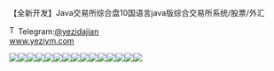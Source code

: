 【全新开发】Java交易所综合盘10国语言java版综合交易所系统/股票/外汇<p dir="auto"><a target="_blank" rel="noopener noreferrer nofollow" href="https://camo.githubusercontent.com/d614d90677fbc2e34c7c62ebc68c82379d87a57c4beaf05af65fec7ba6b72e36/68747470733a2f2f63646e2d69636f6e732d706e672e666c617469636f6e2e636f6d2f3531322f323131312f323131313634362e706e67"><img src="https://camo.githubusercontent.com/d614d90677fbc2e34c7c62ebc68c82379d87a57c4beaf05af65fec7ba6b72e36/68747470733a2f2f63646e2d69636f6e732d706e672e666c617469636f6e2e636f6d2f3531322f323131312f323131313634362e706e67" alt="Telegram Icon" style="width: 16px; max-width: 100%;" data-canonical-src="https://cdn-icons-png.flaticon.com/512/2111/2111646.png"></a>Telegram:<a href="https://t.me/yezidajian" rel="nofollow">@yezidajian</a><br><a href="https://www.yeziym.com/">www.yeziym.com</a></p><img src="https://github.com/yeziym/【quanxinkaifa】_0v/blob/main/cysbe.png"><img src="https://github.com/yeziym/【quanxinkaifa】_0v/blob/main/oLPH9.png"><img src="https://github.com/yeziym/【quanxinkaifa】_0v/blob/main/8siMb.png"><img src="https://github.com/yeziym/【quanxinkaifa】_0v/blob/main/7Bk8x.png"><img src="https://github.com/yeziym/【quanxinkaifa】_0v/blob/main/KZcdh.png"><img src="https://github.com/yeziym/【quanxinkaifa】_0v/blob/main/qkwKD.png"><img src="https://github.com/yeziym/【quanxinkaifa】_0v/blob/main/YiV5I.png"><img src="https://github.com/yeziym/【quanxinkaifa】_0v/blob/main/1WbL1.png"><img src="https://github.com/yeziym/【quanxinkaifa】_0v/blob/main/kVE7J.png"><img src="https://github.com/yeziym/【quanxinkaifa】_0v/blob/main/Vy77n.png"><img src="https://github.com/yeziym/【quanxinkaifa】_0v/blob/main/YAmKh.png"><img src="https://github.com/yeziym/【quanxinkaifa】_0v/blob/main/v2elg.png"><img src="https://github.com/yeziym/【quanxinkaifa】_0v/blob/main/Lj2ER.png"><img src="https://github.com/yeziym/【quanxinkaifa】_0v/blob/main/KORN0.png"><img src="https://github.com/yeziym/【quanxinkaifa】_0v/blob/main/P9yOA.png">